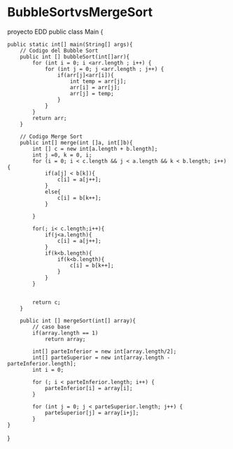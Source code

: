 # BubbleSortvsMergeSort
proyecto EDD
public class Main {

    public static int[] main(String[] args){
        // Codigo del Bubble Sort
        public int [] bubbleSort(int[]arr){
            for (int i = 0; i <arr.length ; i++) {
                for (int j = 0; j <arr.length ; j++) {
                    if(arr[j]<arr[i]){
                        int temp = arr[j];
                        arr[i] = arr[j];
                        arr[j] = temp;
                    }
                }
            }
            return arr;
        }

        // Codigo Merge Sort
        public int[] merge(int []a, int[]b){
            int [] c = new int[a.length + b.length];
            int j =0, k = 0, i;
            for (i = 0; i < c.length && j < a.length && k < b.length; i++) {
                if(a[j] < b[k]){
                    c[i] = a[j++];
                }
                else{
                    c[i] = b[k++];
                }

            }

            for(; i< c.length;i++){
                if(j<a.length){
                    c[i] = a[j++];
                }
                if(k<b.length){
                    if(k<b.length){
                        c[i] = b[k++];
                    }
                }
            }


            return c;
        }

        public int [] mergeSort(int[] array){
            // caso base
            if(array.length == 1)
                return array;

            int[] parteInferior = new int[array.length/2];
            int[] parteSuperior = new int[array.length - parteInferior.length];
            int i = 0;

            for (; i < parteInferior.length; i++) {
                parteInferior[i] = array[i];
            }

            for (int j = 0; j < parteSuperior.length; j++) {
                parteSuperior[j] = array[i+j];
            }
    }
}
